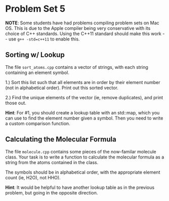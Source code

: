 Problem Set 5
==================

**NOTE**: Some students have had problems compiling problem sets on Mac OS.
This is due to the Apple compiler being very conservative with its choice of
C++ standards. Using the C++11 standard should make this work -- use `g++ -std=c++11`
to enable this.

Sorting w/ Lookup
------------------------------

The file `sort_atoms.cpp` contains a vector of strings, with each
string containing an element symbol.

1.) Sort this list such that all elements are in order by their element
    number (not in alphabetical order). Print out this sorted vector.

2.) Find the unique elements of the vector (ie, remove duplicates), and print those out.

**Hint**: For #1, you should create a lookup table with an std::map, which you can use
to find the element number given a symbol. Then you need to write a custom
comparison function.


Calculating the Molecular Formula
---------------------------------

The file `molecule.cpp` contains some pieces of the now-familar molecule class.
Your task is to write a function to calculate the molecular formula as a string
from the atoms contained in the class.

The symbols should be in alphabetical order, with the appropriate element count (ie, H2O),
not HHO).

**Hint**: It would be helpful to have another lookup table as in the previous problem,
but going in the opposite direction.

